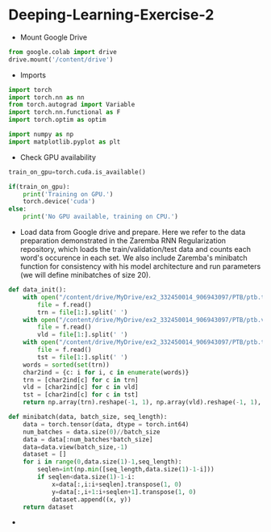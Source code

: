 # Deeping-Learning-Exercise-2

* Mount Google Drive

```python
from google.colab import drive
drive.mount('/content/drive')
```

* Imports

```python
import torch
import torch.nn as nn
from torch.autograd import Variable
import torch.nn.functional as F
import torch.optim as optim

import numpy as np
import matplotlib.pyplot as plt
```

* Check GPU availability

```python
train_on_gpu=torch.cuda.is_available()

if(train_on_gpu):
    print('Training on GPU.')
    torch.device('cuda')
else:
    print('No GPU available, training on CPU.')
```

* Load data from Google drive and prepare. Here we refer to the data preparation demonstrated in the Zaremba RNN Regularization repository, which loads the train/validation/test data and counts each word's occurence in each set. We also include Zaremba's minibatch function for consistency with his model architecture and run parameters (we will define minibatches of size 20).

```python
def data_init():
    with open("/content/drive/MyDrive/ex2_332450014_906943097/PTB/ptb.train.txt") as f:
        file = f.read()
        trn = file[1:].split(' ')
    with open("/content/drive/MyDrive/ex2_332450014_906943097/PTB/ptb.valid.txt") as f:
        file = f.read()
        vld = file[1:].split(' ')
    with open("/content/drive/MyDrive/ex2_332450014_906943097/PTB/ptb.test.txt") as f:
        file = f.read()
        tst = file[1:].split(' ')
    words = sorted(set(trn))
    char2ind = {c: i for i, c in enumerate(words)}
    trn = [char2ind[c] for c in trn]
    vld = [char2ind[c] for c in vld]
    tst = [char2ind[c] for c in tst]
    return np.array(trn).reshape(-1, 1), np.array(vld).reshape(-1, 1), np.array(tst).reshape(-1, 1), len(words)

def minibatch(data, batch_size, seq_length):
    data = torch.tensor(data, dtype = torch.int64)
    num_batches = data.size(0)//batch_size
    data = data[:num_batches*batch_size]
    data=data.view(batch_size,-1)
    dataset = []
    for i in range(0,data.size(1)-1,seq_length):
        seqlen=int(np.min([seq_length,data.size(1)-1-i]))
        if seqlen<data.size(1)-1-i:
            x=data[:,i:i+seqlen].transpose(1, 0)
            y=data[:,i+1:i+seqlen+1].transpose(1, 0)
            dataset.append((x, y))
    return dataset
```

*  
